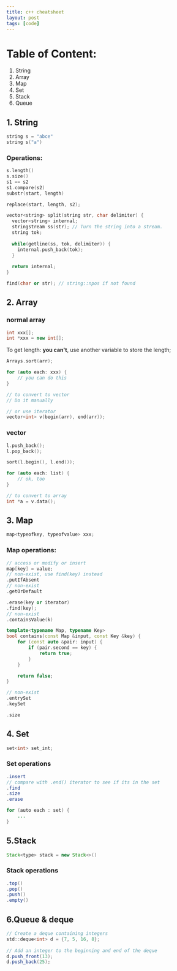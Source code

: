 ```yaml
---
title: c++ cheatsheet
layout: post
tags: [code]
---
```


# Table of Content:

1. String
2. Array
3. Map
4. Set
5. Stack
6. Queue

## 1. String

```c++
string s = "abce"
string s("a")
```

### Operations:

```c++
s.length()
s.size()
s1 == s2
s1.compare(s2)
substr(start, length)

replace(start, length, s2);

vector<string> split(string str, char delimiter) {
  vector<string> internal;
  stringstream ss(str); // Turn the string into a stream.
  string tok;
 
  while(getline(ss, tok, delimiter)) {
    internal.push_back(tok);
  }
 
  return internal;
}

find(char or str); // string::npos if not found
```

## 2. Array

### normal array

```c++
int xxx[];
int *xxx = new int[];
```

To get length: **you can't**, use another variable to store the length;

```c++
Arrays.sort(arr);

for (auto each: xxx) {
    // you can do this
}

// to convert to vector
// Do it manually

// or use iterator
vector<int> v(begin(arr), end(arr));
```

### vector<E>

```c++
l.push_back();
l.pop_back();

sort(l.begin(), l.end());

for (auto each: list) {
    // ok, too
}

// to convert to array
int *a = v.data();
```

## 3. Map

```c++
map<typeofkey, typeofvalue> xxx;
```

### Map operations:

```c++
// access or modify or insert
map[key] = value;
// non-exist, use find(key) instead
.putIfAbsent
// non-exist
.getOrDefault

.erase(key or iterator)
.find(key);
// non-exist
.containsValue(k)

template<typename Map, typename Key>
bool contains(const Map &input, const Key &key) {
    for (const auto &pair: input) {
        if (pair.second == key) {
            return true;
        }
    }

    return false;
}

// non-exist
.entrySet
.keySet

.size
```

## 4. Set

```c++
set<int> set_int;
```

### Set operations

```java
.insert
// compare with .end() iterator to see if its in the set
.find
.size
.erase

for (auto each : set) {
    ...
}
```

## 5.Stack

```java
Stack<type> stack = new Stack<>()
```

### Stack operations

```java
.top()
.pop()
.push()
.empty()
```

## 6.Queue & deque
```java
// Create a deque containing integers
std::deque<int> d = {7, 5, 16, 8};
 
// Add an integer to the beginning and end of the deque
d.push_front(13);
d.push_back(25);
```